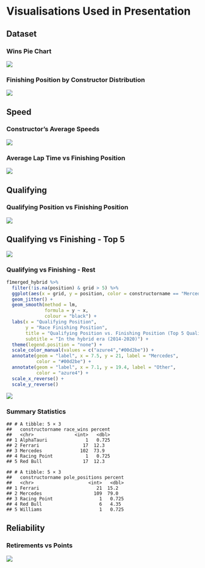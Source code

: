 Visualisations Used in Presentation
================

## Dataset

### Wins Pie Chart

![](PlotBank_files/figure-gfm/race-wins-by-constructor-1.png)<!-- -->

### Finishing Position by Constructor Distribution

![](PlotBank_files/figure-gfm/finishing-position-by-constructor-1.png)<!-- -->

## Speed

### Constructor’s Average Speeds

![](PlotBank_files/figure-gfm/constructor-average-speeds-1.png)<!-- -->

### Average Lap Time vs Finishing Position

![](PlotBank_files/figure-gfm/lap-time-vs-finishing-position-1.png)<!-- -->

## Qualifying

### Qualifying Position vs Finishing Position

![](PlotBank_files/figure-gfm/qualifying-vs-finishing-1.png)<!-- -->

## Qualifying vs Finishing - Top 5

![](PlotBank_files/figure-gfm/qualifying-vs-finishing-top-5-1.png)<!-- -->

### Qualifying vs Finishing - Rest

``` r
f1merged_hybrid %>%
  filter(!is.na(position) & grid > 5) %>%
  ggplot(aes(x = grid, y = position, color = constructorname == "Mercedes")) +
  geom_jitter() +
  geom_smooth(method = lm,
              formula = y ~ x,
              colour = "black") +
  labs(x = "Qualifying Position",
       y = "Race Finishing Position",
       title = "Qualifying Position vs. Finishing Position (Top 5 Qualifiers)",
       subtitle = "In the hybrid era (2014-2020)") +
  theme(legend.position = "none") +
  scale_color_manual(values = c("azure4","#00d2be")) +
  annotate(geom = "label", x = 7.5, y = 21, label = "Mercedes", 
           color = "#00d2be") +
  annotate(geom = "label", x = 7.1, y = 19.4, label = "Other", 
           color = "azure4") +
  scale_x_reverse() +
  scale_y_reverse()
```

![](PlotBank_files/figure-gfm/qualifying-vs-finishing-rest-1.png)<!-- -->

### Summary Statistics

    ## # A tibble: 5 × 3
    ##   constructorname race_wins percent
    ##   <chr>               <int>   <dbl>
    ## 1 AlphaTauri              1   0.725
    ## 2 Ferrari                17  12.3  
    ## 3 Mercedes              102  73.9  
    ## 4 Racing Point            1   0.725
    ## 5 Red Bull               17  12.3

    ## # A tibble: 5 × 3
    ##   constructorname pole_positions percent
    ##   <chr>                    <int>   <dbl>
    ## 1 Ferrari                     21  15.2  
    ## 2 Mercedes                   109  79.0  
    ## 3 Racing Point                 1   0.725
    ## 4 Red Bull                     6   4.35 
    ## 5 Williams                     1   0.725

## Reliability

### Retirements vs Points

![](PlotBank_files/figure-gfm/retirements-vs-points-1.png)<!-- -->

